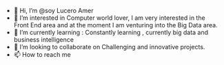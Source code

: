 - 👋 Hi, I’m @soy Lucero Amer
- 👀 I’m interested in Computer world lover, I am very interested in the Front End area and at the moment I am venturing into the Big Data area.
- 🌱 I’m currently learning :  Constantly learning , currently big data and business intelligence
- 💞️ I’m looking to collaborate on Challenging and innovative projects.
- 📫 How to reach me 

<!---
Amerlucero/Amerlucero is a ✨ special ✨ repository because its `README.md` (this file) appears on your GitHub profile.
You can click the Preview link to take a look at your changes.
--->

